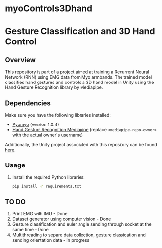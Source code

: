 # myoControls3Dhand

# Gesture Classification and 3D Hand Control

## Overview

This repository is part of a project aimed at training a Recurrent Neural Network (RNN) using EMG data from Myo armbands. The trained model classifies hand gestures and controls a 3D hand model in Unity using the Hand Gesture Recognition library by Mediapipe.

## Dependencies

Make sure you have the following libraries installed:

- [Pyomyo](https://github.com/danielbarteit/pyomyo) (version 1.0.4)
- [Hand Gesture Recognition Mediapipe](https://github.com/<mediapipe-repo-owner>/hand-gesture-recognition-mediapipe) (replace `<mediapipe-repo-owner>` with the actual owner's username)

Additionally, the Unity project associated with this repository can be found [here](<link-to-unity-project>).

## Usage

1. Install the required Python libraries:

   ```bash
   pip install -r requirements.txt


## TO DO

1. Print EMG with IMU - Done
2. Dataset generator using computer vision - Done
3. Gesture classification and euler angle sending through socket at the same time - Done
4. Multithreading to separe data collection, gesture classication and sending orientation data - In progress

